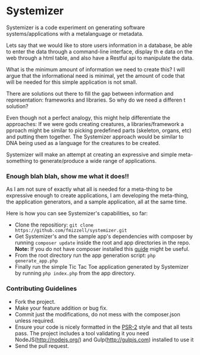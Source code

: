 Systemizer
==========

Systemizer is a code experiment on generating software systems/applications with a metalanguage or metadata.

Lets say that we would like to store users information in a database, be able to enter the data through a command-line interface, display th
e data on the web through a html table, and also have a Restful api to manipulate the data.

What is the minimum amount of information we need to create this? I will argue that the informational need is minimal, yet the amount of code that will be needed for this simple application is not small.

There are solutions out there to fill the gap between information and representation: frameworks and libraries. So why do we need a differen
t solution?

Even though not a perfect analogy, this might help differentiate the approaches: If we were gods creating creatures, a libraries/framework a
pproach might be similar to picking predefined parts (skeleton, organs, etc) and putting them together. The Systemizer approach would be similar to DNA being used as a language for the creatures to be created.

Systemizer will make an attempt at creating an expressive and simple meta-something to generate/produce a wide range of applications.

### Enough blah blah, show me what it does!!

As I am not sure of exactly what all is needed for a meta-thing to be expressive enough to create applications, I am developing the meta-thing, the application generators, and a sample application, all at the same time.

Here is how you can see Systemizer's capabilities, so far:
- Clone the repositiory: ``` git clone https://github.com/fmizzell/systemizer.git ```
- Get Systemizer's and the sample app's dependencies with composer by running ``` composer update ``` inside the root and app directories in the repo. __Note:__ If you do not have composer installed this [guide](https://getcomposer.org/doc/00-intro.md#globally) might be useful.
- From the root directory run the app generation script: ``` php generate_app.php ```
- Finally run the simple Tic Tac Toe application generated by Systemizer by running ``` php index.php ``` from the app directory.

### Contributing Guidelines

* Fork the project.
* Make your feature addition or bug fix.
* Commit just the modifications, do not mess with the composer.json unless required.
* Ensure your code is nicely formatted in the [PSR-2](https://github.com/php-fig/fig-standards/blob/master/accepted/PSR-2-coding-style-guide.md)
  style and that all tests pass. The project includes a tool validating it you need NodeJS(http://nodejs.org/) and Gulp(http://gulpjs.com) installed to use it
* Send the pull request.